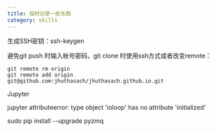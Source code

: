 ```yaml
---
title: 临时记录一些东西
category: skills
---
```

<!-- more -->
生成SSH密钥：ssh-keygen

避免git push 时输入帐号密码，git clone 时使用ssh方式或者改变remote：

	git remote rm origin  
	git remote add origin git@github.com:jhuthasach/jhuthasach.github.io.git


Jupyter

jupyter attributeerror: type object 'ioloop' has no attribute 'initialized'

sudo pip install --upgrade pyzmq